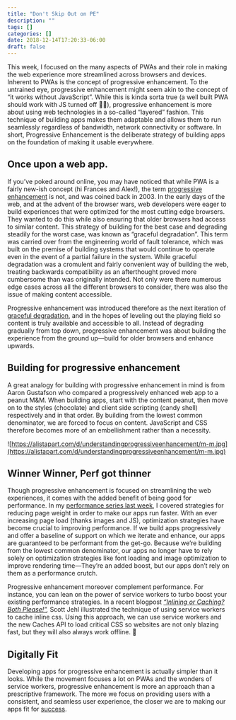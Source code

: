 ```yaml
---
title: "Don't Skip Out on PE"
description: ""
tags: []
categories: []
date: 2018-12-14T17:20:33-06:00
draft: false
---
```


This week, I focused on the many aspects of PWAs and their role in making the web experience more streamlined across browsers and devices. Inherent to PWAs is the concept of progressive enhancement. To the untrained eye, progressive enhancement might seem akin to the concept of “it works without JavaScript”. While this is kinda sorta true (a well built PWA should work with JS turned off 🤞🏾), progressive enhancement is more about using web technologies in a so-called “layered” fashion. This technique of building apps makes them adaptable and allows them to run seamlessly regardless of bandwidth, network connectivity or software. In short, Progressive Enhancement is the deliberate strategy of building apps on the foundation of making it usable everywhere.

## Once upon a web app.

If you’ve poked around online, you may have noticed that while PWA is a fairly new-ish concept (hi Frances and Alex!), the term [progressive enhancement](https://en.wikipedia.org/wiki/Progressive_enhancement) is not, and was coined back in 2003. In the early days of the web, and at the advent of the browser wars, web developers were eager to build experiences that were optimized for the most cutting edge browsers. They wanted to do this while also ensuring that older browsers had access to similar content. This strategy of building for the best case and degrading steadily for the worst case, was known as “graceful degradation”. This term was carried over from the engineering world of fault tolerance, which was built on the premise of building systems that would continue to operate even in the event of a partial failure in the system. While graceful degradation was a cromulent and fairly convenient way of building the web, treating backwards compatibility as an afterthought proved more cumbersome than was originally intended. Not only were there numerous edge cases across all the different browsers to consider, there was also the issue of making content accessible.

Progressive enhancement was introduced therefore as the next iteration of [graceful degradation](https://en.wikipedia.org/wiki/Graceful_degradation), and in the hopes of leveling out the playing field so content is truly available and accessible to all. Instead of degrading gradually from top down, progressive enhancement was about building the experience from the ground up—build for older browsers and enhance upwards.

## Building for progressive enhancement

A great analogy for building with progressive enhancement in mind is from Aaron Gustafson who compared a progressively enhanced web app to a peanut M&M. When building apps, start with the content peanut, then move on to the styles (chocolate) and client side scripting (candy shell) respectively and in that order. By building from the lowest common denominator, we are forced to focus on content. JavaScript and CSS therefore becomes more of an embellishment rather than a necessity.

![https://alistapart.com/d/understandingprogressiveenhancement/m-m.jpg](https://alistapart.com/d/understandingprogressiveenhancement/m-m.jpg)

## Winner Winner, Perf got thinner

Though progressive enhancement is focused on streamlining the web experiences, it comes with the added benefit of being good for performance. In my [performance series last week](https://shortdiv.com/tags/performance/), I covered strategies for reducing page weight in order to make our apps run faster. With an ever increasing page load (thanks images and JS), optimization strategies have become crucial to improving performance. If we build apps progressively and offer a baseline of support on which we iterate and enhance, our apps are guaranteed to be performant from the get-go. Because we’re building from the lowest common denominator, our apps no longer have to rely solely on optimization strategies like font loading and image optimization to improve rendering time—They’re an added boost, but our apps don’t rely on them as a performance crutch.

Progressive enhancement moreover complement performance. For instance, you can lean on the power of service workers to turbo boost your existing performance strategies. In a recent blogpost [_“Inlining or Caching? Both Please!”_](https://www.filamentgroup.com/lab/inlining-cache.html)_,_ Scott Jehl illustrated the technique of using service workers to cache inline css. Using this approach, we can use service workers and the new Caches API to load critical CSS so websites are not only blazing fast, but they will also always work offline. 🤯

## Digitally Fit

Developing apps for progressive enhancement is actually simpler than it looks. While the movement focuses a lot on PWAs and the wonders of service workers, progressive enhancement is more an approach than a prescriptive framework. The more we focus on providing users with a consistent, and seamless user experience, the closer we are to making our apps fit for [success](https://medium.com/@AaronGustafson/the-true-cost-of-progressive-enhancement-d395b6502979).
